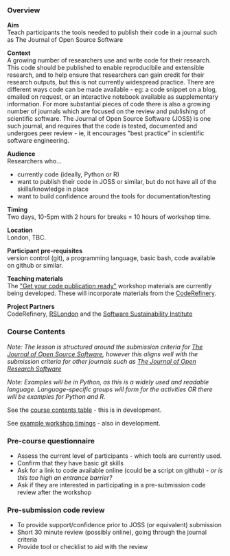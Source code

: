 ### Overview

**Aim**  
Teach participants the tools needed to publish their code in a journal such as The Journal of Open Source Software

**Context**  
A growing number of researchers use and write code for their research. This code should be published to enable reproducibile and extensible research, and to help ensure that researchers can gain credit for their research outputs, but this is not currently widespread practice. There are different ways code can be made available - eg: a code snippet on a blog, emailed on request, or an interactive notebook available as supplementary information. For more substantial pieces of code there is also a growing number of journals which are focused on the review and publishing of scientific software. The Journal of Open Source Software (JOSS) is one such journal, and requires that the code is tested, documented and undergoes peer review - ie, it encourages "best practice" in scientific software engineering.

**Audience**  
Researchers who...
- currently code (ideally, Python or R)
- want to publish their code in JOSS or similar, but do not have all of the skills/knowledge in place
- want to build confidence around the tools for documentation/testing

**Timing**  
Two days, 10-5pm with 2 hours for breaks = 10 hours of workshop time.

**Location**  
London, TBC.

**Participant pre-requisites**  
version control (git), a programming language, basic bash, code available on github or similar.

**Teaching materials**  
The ["Get your code publication ready"](https://lucydot.github.io/publication-ready) workshop materials are currently being developed. These will incorporate materials from the [CodeRefinery](https://coderefinery.org).

**Project Partners**  
CodeRefinery, [RSLondon](https://rslondon.ac.uk) and the [Software Sustainability Institute](https://software.ac.uk)

### Course Contents

*Note: The lesson is structured around the submission criteria for [The Journal of Open Source Software](joss.theoj.org), however this aligns well with the submission criteria for other journals such as [The Journal of Open Research Software](https://openresearchsoftware.metajnl.com/)*

*Note: Examples will be in Python, as this is a widely used and readable language. Language-specific groups will form for the activities OR there will be examples for Python and R.*

See the [course contents table](workshop_contents.md) - this is in development.

See [example workshop timings](example_workshop_timings.md) - also in development.

### Pre-course questionnaire

- Assess the current level of participants - which tools are currently used.
- Confirm that they have basic git skills
- Ask for a link to code available online (could be a script on github) - *or is this too high an entrance barrier?*
- Ask if they are interested in participating in a pre-submission code review after the workshop

### Pre-submission code review

- To provide support/confidence prior to JOSS (or equivalent) submission
- Short 30 minute review (possibly online), going through the journal criteria
- Provide tool or checklist to aid with the review


